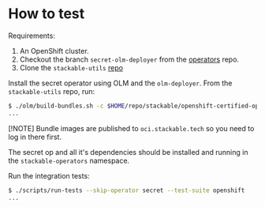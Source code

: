 # How to test

Requirements:

1. An OpenShift cluster.
2. Checkout the branch `secret-olm-deployer` from the [operators](https://github.com/stackabletech/openshift-certified-operators/tree/secret-olm-deployer) repo.
3. Clone the `stackable-utils` [repo](https://github.com/stackabletech/stackable-utils)

Install the secret operator using OLM and the `olm-deployer`. From the `stackable-utils` repo, run:

```bash
$ ./olm/build-bundles.sh -c $HOME/repo/stackable/openshift-certified-operators -r 24.11.0 -o secret -d
...
```

[!NOTE]
Bundle images are published to `oci.stackable.tech` so you need to log in there first.

The secret op and all it's dependencies should be installed and running in the `stackable-operators` namespace.

Run the integration tests:

```bash
$ ./scripts/run-tests --skip-operator secret --test-suite openshift
...
```
